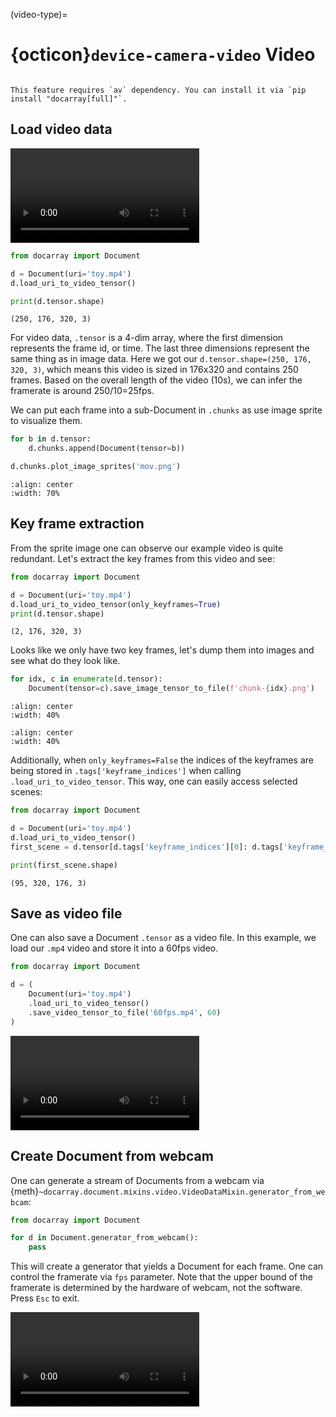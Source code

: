 (video-type)=
# {octicon}`device-camera-video` Video


````{tip}

This feature requires `av` dependency. You can install it via `pip install "docarray[full]"`.

````


## Load video data


<video controls width="60%">
<source src="../../_static/mov_bbb.mp4" type="video/mp4">
</video>


```python
from docarray import Document

d = Document(uri='toy.mp4')
d.load_uri_to_video_tensor()

print(d.tensor.shape)
```

```text
(250, 176, 320, 3)
```

For video data, `.tensor` is a 4-dim array, where the first dimension represents the frame id, or time. The last three dimensions represent the same thing as in image data. Here we got our `d.tensor.shape=(250, 176, 320, 3)`, which means this video is sized in 176x320 and contains 250 frames. Based on the overall length of the video (10s), we can infer the framerate is around 250/10=25fps.

We can put each frame into a sub-Document in `.chunks` as use image sprite to visualize them.

```python
for b in d.tensor:
    d.chunks.append(Document(tensor=b))

d.chunks.plot_image_sprites('mov.png')
```

```{figure} mov_bbb.png
:align: center
:width: 70%
```

## Key frame extraction

From the sprite image one can observe our example video is quite redundant. Let's extract the key frames from this video and see:

```python
from docarray import Document

d = Document(uri='toy.mp4')
d.load_uri_to_video_tensor(only_keyframes=True)
print(d.tensor.shape)
```

```text
(2, 176, 320, 3)
```

Looks like we only have two key frames, let's dump them into images and see what do they look like.

```python
for idx, c in enumerate(d.tensor):
    Document(tensor=c).save_image_tensor_to_file(f'chunk-{idx}.png')
```

```{figure} chunk-0.png
:align: center
:width: 40%
```

```{figure} chunk-1.png
:align: center
:width: 40%
```


Additionally, when `only_keyframes=False` the indices of the keyframes are being stored in `.tags['keyframe_indices']` when calling `.load_uri_to_video_tensor`. This way, one can easily access selected scenes: 
````python
from docarray import Document

d = Document(uri='toy.mp4')
d.load_uri_to_video_tensor()
first_scene = d.tensor[d.tags['keyframe_indices'][0]: d.tags['keyframe_indices'][1]]

print(first_scene.shape)
````

```text
(95, 320, 176, 3)
```


## Save as video file

One can also save a Document `.tensor` as a video file. In this example, we load our `.mp4` video and store it into a 60fps video.

```python
from docarray import Document

d = (
    Document(uri='toy.mp4')
    .load_uri_to_video_tensor()
    .save_video_tensor_to_file('60fps.mp4', 60)
)
```

<video controls width="60%">
<source src="../../_static/60fps.mp4" type="video/mp4">
</video>

## Create Document from webcam

One can generate a stream of Documents from a webcam via {meth}`~docarray.document.mixins.video.VideoDataMixin.generator_from_webcam`:

```python
from docarray import Document

for d in Document.generator_from_webcam():
    pass
```

This will create a generator that yields a Document for each frame. One can control the framerate via `fps` parameter. Note that the upper bound of the framerate is determined by the hardware of webcam, not the software. Press `Esc` to exit.

<video controls width="60%">
<source src="../../_static/webcam.mp4" type="video/mp4">
</video>


